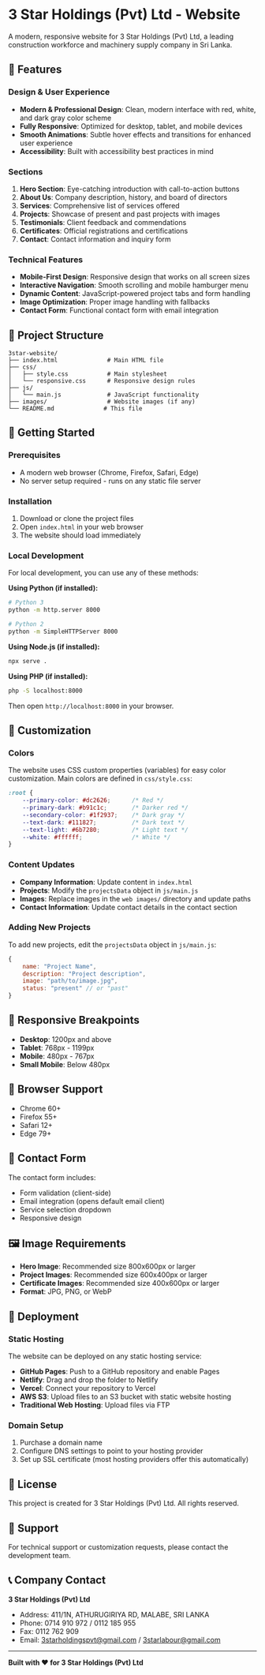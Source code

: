 # 3 Star Holdings (Pvt) Ltd - Website

A modern, responsive website for 3 Star Holdings (Pvt) Ltd, a leading construction workforce and machinery supply company in Sri Lanka.

## 🌟 Features

### Design & User Experience
- **Modern & Professional Design**: Clean, modern interface with red, white, and dark gray color scheme
- **Fully Responsive**: Optimized for desktop, tablet, and mobile devices
- **Smooth Animations**: Subtle hover effects and transitions for enhanced user experience
- **Accessibility**: Built with accessibility best practices in mind

### Sections
1. **Hero Section**: Eye-catching introduction with call-to-action buttons
2. **About Us**: Company description, history, and board of directors
3. **Services**: Comprehensive list of services offered
4. **Projects**: Showcase of present and past projects with images
5. **Testimonials**: Client feedback and commendations
6. **Certificates**: Official registrations and certifications
7. **Contact**: Contact information and inquiry form

### Technical Features
- **Mobile-First Design**: Responsive design that works on all screen sizes
- **Interactive Navigation**: Smooth scrolling and mobile hamburger menu
- **Dynamic Content**: JavaScript-powered project tabs and form handling
- **Image Optimization**: Proper image handling with fallbacks
- **Contact Form**: Functional contact form with email integration

## 📁 Project Structure

```
3star-website/
├── index.html              # Main HTML file
├── css/
│   ├── style.css           # Main stylesheet
│   └── responsive.css      # Responsive design rules
├── js/
│   └── main.js             # JavaScript functionality
├── images/                 # Website images (if any)
└── README.md              # This file
```

## 🚀 Getting Started

### Prerequisites
- A modern web browser (Chrome, Firefox, Safari, Edge)
- No server setup required - runs on any static file server

### Installation
1. Download or clone the project files
2. Open `index.html` in your web browser
3. The website should load immediately

### Local Development
For local development, you can use any of these methods:

**Using Python (if installed):**
```bash
# Python 3
python -m http.server 8000

# Python 2
python -m SimpleHTTPServer 8000
```

**Using Node.js (if installed):**
```bash
npx serve .
```

**Using PHP (if installed):**
```bash
php -S localhost:8000
```

Then open `http://localhost:8000` in your browser.

## 🎨 Customization

### Colors
The website uses CSS custom properties (variables) for easy color customization. Main colors are defined in `css/style.css`:

```css
:root {
    --primary-color: #dc2626;      /* Red */
    --primary-dark: #b91c1c;       /* Darker red */
    --secondary-color: #1f2937;    /* Dark gray */
    --text-dark: #111827;          /* Dark text */
    --text-light: #6b7280;         /* Light text */
    --white: #ffffff;              /* White */
}
```

### Content Updates
- **Company Information**: Update content in `index.html`
- **Projects**: Modify the `projectsData` object in `js/main.js`
- **Images**: Replace images in the `web images/` directory and update paths
- **Contact Information**: Update contact details in the contact section

### Adding New Projects
To add new projects, edit the `projectsData` object in `js/main.js`:

```javascript
{
    name: "Project Name",
    description: "Project description",
    image: "path/to/image.jpg",
    status: "present" // or "past"
}
```

## 📱 Responsive Breakpoints

- **Desktop**: 1200px and above
- **Tablet**: 768px - 1199px
- **Mobile**: 480px - 767px
- **Small Mobile**: Below 480px

## 🔧 Browser Support

- Chrome 60+
- Firefox 55+
- Safari 12+
- Edge 79+

## 📧 Contact Form

The contact form includes:
- Form validation (client-side)
- Email integration (opens default email client)
- Service selection dropdown
- Responsive design

## 🖼️ Image Requirements

- **Hero Image**: Recommended size 800x600px or larger
- **Project Images**: Recommended size 600x400px or larger
- **Certificate Images**: Recommended size 400x600px or larger
- **Format**: JPG, PNG, or WebP

## 🚀 Deployment

### Static Hosting
The website can be deployed on any static hosting service:

- **GitHub Pages**: Push to a GitHub repository and enable Pages
- **Netlify**: Drag and drop the folder to Netlify
- **Vercel**: Connect your repository to Vercel
- **AWS S3**: Upload files to an S3 bucket with static website hosting
- **Traditional Web Hosting**: Upload files via FTP

### Domain Setup
1. Purchase a domain name
2. Configure DNS settings to point to your hosting provider
3. Set up SSL certificate (most hosting providers offer this automatically)

## 📄 License

This project is created for 3 Star Holdings (Pvt) Ltd. All rights reserved.

## 🤝 Support

For technical support or customization requests, please contact the development team.

## 📞 Company Contact

**3 Star Holdings (Pvt) Ltd**
- Address: 411/1N, ATHURUGIRIYA RD, MALABE, SRI LANKA
- Phone: 0714 910 972 / 0112 185 955
- Fax: 0112 762 909
- Email: 3starholdingspvt@gmail.com / 3starlabour@gmail.com

---

**Built with ❤️ for 3 Star Holdings (Pvt) Ltd** 